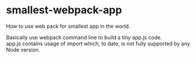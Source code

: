 # smallest-webpack-app
How to use web pack for smallest app in the world.

Basically use webpack command line to build a tiny app.js code.  
app.js contains usage of import which, to date, is not fully supported by any Node version.
